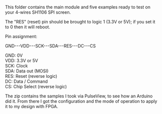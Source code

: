 
This folder contains the main module and five examples ready to test on your 4-wires SH1106 SPI screen.

The "RES" (reset) pin should be brought to logic 1 (3.3V or 5V); if you set it to 0 then it will reboot.

Pin assignment:  

GND---VDD---SCK---SDA---RES---DC---CS  

GND: 0V  
VDD: 3.3V or 5V  
SCK: Clock  
SDA: Data out (MOSI)  
RES: Reset (reverse logic)  
DC:  Data / Command  
CS:  Chip Select (reverse logic)  

The zip contains the samples I took via PulseView, to see how an Arduino did it. From there I got the configuration and the mode of operation to apply it to my design with FPGA.
